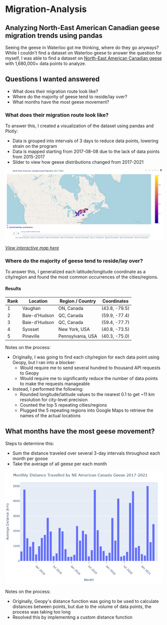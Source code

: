 # Migration-Analysis
## Analyzing North-East American Canadian geese migration trends using pandas

Seeing the geese in Waterloo got me thinking, where do they go anyways? While I couldn't find a dataset on Waterloo geese to answer the question for myself, I was able to find a dataset on [North-East American Canadian geese](https://www.movebank.org/cms/webapp?gwt_fragment=page%3Dstudies%2Cpath%3Dstudy2105214573) with 1,680,000+ data points to analyze.

## Questions I wanted answered
- What does their migration route look like?
- Where do the majority of geese tend to reside/lay over?
- What months have the most geese movement?

### What does their migration route look like?
To answer this, I created a visualization of the dataset using pandas and Plotly:
- Data is grouped into intervals of 3 days to reduce data points, lowering strain on the program
- Data is mapped starting from 2017-08-08 due to the lack of data points from 2015-2017
- Slider to view how geese distributions changed from 2017-2021

[![map preview](results/map_preview.png)](https://therealgecko.github.io/Migration-Analysis/)  

*[View interactive map here](https://therealgecko.github.io/Migration-Analysis/)*

### Where do the majority of geese tend to reside/lay over?
To answer this, I generalized each latitude/longitude coordinate as a city/region and found the most common occurrences of the cities/regions.

#### Results 
<table>
  <thead>
    <tr>
      <th>Rank</th>
      <th>Location</th>
      <th>Region / Country</th>
      <th>Coordinates</th>
    </tr>
  </thead>
  <tbody>
    <tr>
      <td>1</td>
      <td>Vaughan</td>
      <td>ON, Canada</td>
      <td>(43.8, -79.5)</td>
    </tr>
    <tr>
      <td>2</td>
      <td>Baie-d'Hudson</td>
      <td>QC, Canada</td>
      <td>(59.9, -77.4)</td>
    </tr>
    <tr>
      <td>3</td>
      <td>Baie-d'Hudson</td>
      <td>QC, Canada</td>
      <td>(59.4, -77.7)</td>
    </tr>
    <tr>
      <td>4</td>
      <td>Syosset</td>
      <td>New York, USA</td>
      <td>(40.8, -73.5)</td>
    </tr>
    <tr>
      <td>5</td>
      <td>Pineville</td>
      <td>Pennsylvania, USA</td>
      <td>(40.3, -75.0)</td>
    </tr>
  </tbody>
</table>

Notes on the process:
- Originally, I was going to find each city/region for each data point using Geopy, but I ran into a blocker:
  - Would require me to send several hundred to thousand API requests to Geopy
  - Would require me to significantly reduce the number of data points to make the requests manageable
- Instead, I performed the following:
  - Rounded longitude/latitude values to the nearest 0.1 to get ~11 km resolution for city-level precision
  - Counted the top 5 repeating cities/regions
  - Plugged the 5 repeating regions into Google Maps to retrieve the names of the actual locations

## What months have the most geese movement?
Steps to determine this:
- Sum the distance traveled over several 3-day intervals throughout each month per goose  
- Take the average of all geese per each month

![map preview](results/movement_per_month.png)

Notes on the process:
- Originally, Geopy's distance function was going to be used to calculate distances between points, but due to the volume of data points, the process was taking too long
- Resolved this by implementing a custom distance function
